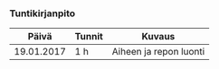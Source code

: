 ### Tuntikirjanpito
Päivä | Tunnit | Kuvaus
------|--------|-------
19.01.2017 | 1 h | Aiheen ja repon luonti
